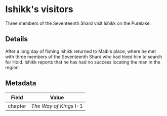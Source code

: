 # Ishikk's visitors
Three members of the Seventeenth Shard visit Ishikk on the Purelake.

## Details
After a long day of fishing Ishikk returned to Maib's place, where he met with three members of the Seventeenth Shard who had hired him to search for Hoid. Ishikk reports that he has had no success locating the man in the region.

## Metadata
| Field | Value |
| ----- | ----- |
| chapter | *The Way of Kings* I-1 |
